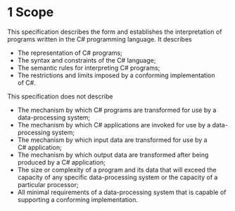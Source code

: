 # 1 Scope

This specification describes the form and establishes the interpretation of programs written in the C# programming language. It describes

- The representation of C# programs;
- The syntax and constraints of the C# language;
- The semantic rules for interpreting C# programs;
- The restrictions and limits imposed by a conforming implementation of C#.

This specification does not describe

- The mechanism by which C# programs are transformed for use by a data-processing system;
- The mechanism by which C# applications are invoked for use by a data-processing system;
- The mechanism by which input data are transformed for use by a C# application;
- The mechanism by which output data are transformed after being produced by a C# application;
- The size or complexity of a program and its data that will exceed the capacity of any specific data-processing system or the capacity of a particular processor;
- All minimal requirements of a data-processing system that is capable of supporting a conforming implementation.

